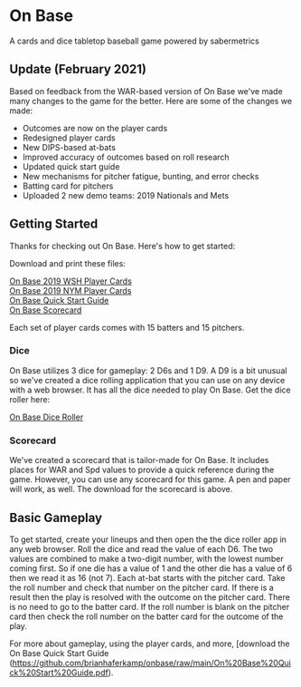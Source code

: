 # On Base
A cards and dice tabletop baseball game powered by sabermetrics

## Update (February 2021)
Based on feedback from the WAR-based version of On Base we've made many changes to the game for the better. Here are some of the changes we made:

- Outcomes are now on the player cards
- Redesigned player cards
- New DIPS-based at-bats
- Improved accuracy of outcomes based on roll research
- Updated quick start guide
- New mechanisms for pitcher fatigue, bunting, and error checks
- Batting card for pitchers
- Uploaded 2 new demo teams: 2019 Nationals and Mets

## Getting Started
Thanks for checking out On Base. Here's how to get started:

Download and print these files:

[On Base 2019 WSH Player Cards](https://github.com/brianhaferkamp/onbase/raw/main/OnBase%20Washington%20Nationals%202019.pdf)\
[On Base 2019 NYM Player Cards](https://github.com/brianhaferkamp/onbase/raw/main/OnBase%20New%20York%20Mets%202019.pdf)\
[On Base Quick Start Guide](https://github.com/brianhaferkamp/onbase/raw/main/On%20Base%20Quick%20Start%20Guide.pdf)\
[On Base Scorecard](https://github.com/brianhaferkamp/onbase/raw/main/On%20Base%20Scorecard.pdf)

Each set of player cards comes with 15 batters and 15 pitchers.

### Dice
On Base utilizes 3 dice for gameplay: 2 D6s and 1 D9. A D9 is a bit unusual so we've created a dice rolling application that you can use on any device with a web browser. It has all the dice needed to play On Base. Get the dice roller here:

[On Base Dice Roller](https://brianhaferkamp.github.io/onbase/dice/)

### Scorecard
We've created a scorecard that is tailor-made for On Base. It includes places for WAR and Spd values to provide a quick reference during the game. However, you can use any scorecard for this game. A pen and paper will work, as well. The download for the scorecard is above.

## Basic Gameplay
To get started, create your lineups and then open the the dice roller app in any web browser. Roll the dice and read the value of each D6. The two values are combined to make a two-digit number, with the lowest number coming first. So if one die has a value of 1 and the other die has a value of 6 then we read it as 16 (not 7). Each at-bat starts with the pitcher card. Take the roll number and check that number on the pitcher card. If there is a result then the play is resolved with the outcome on the pitcher card. There is no need to go to the batter card. If the roll number is blank on the pitcher card then check the roll number on the batter card for the outcome of the play.

For more about gameplay, using the player cards, and more, [download the On Base Quick Start Guide (https://github.com/brianhaferkamp/onbase/raw/main/On%20Base%20Quick%20Start%20Guide.pdf).
